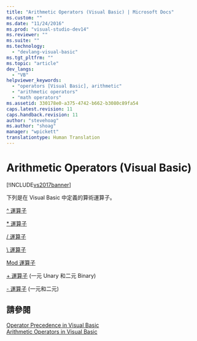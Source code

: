 ```yaml
---
title: "Arithmetic Operators (Visual Basic) | Microsoft Docs"
ms.custom: ""
ms.date: "11/24/2016"
ms.prod: "visual-studio-dev14"
ms.reviewer: ""
ms.suite: ""
ms.technology: 
  - "devlang-visual-basic"
ms.tgt_pltfrm: ""
ms.topic: "article"
dev_langs: 
  - "VB"
helpviewer_keywords: 
  - "operators [Visual Basic], arithmetic"
  - "arithmetic operators"
  - "math operators"
ms.assetid: 330178e0-a375-4742-b662-b3080c89fa54
caps.latest.revision: 11
caps.handback.revision: 11
author: "stevehoag"
ms.author: "shoag"
manager: "wpickett"
translationtype: Human Translation
---
```

# Arithmetic Operators (Visual Basic)
[!INCLUDE[vs2017banner](../../../csharp/includes/vs2017banner.md)]

下列是在 Visual Basic 中定義的算術運算子。  
  
 [^ 運算子](../../../visual-basic/language-reference/operators/exponentiation-operator.md)  
  
 [\* 運算子](../../../visual-basic/language-reference/operators/multiplication-operator.md)  
  
 [\/ 運算子](../../../visual-basic/language-reference/operators/floating-point-division-operator.md)  
  
 [\\ 運算子](../../../visual-basic/language-reference/operators/integer-division-operator.md)  
  
 [Mod 運算子](../../../visual-basic/language-reference/operators/mod-operator.md)  
  
 [\+ 運算子](../../../visual-basic/language-reference/operators/addition-operator.md) \(一元 Unary 和二元 Binary\)  
  
 [\- 運算子](../../../visual-basic/language-reference/operators/subtraction-operator.md) \(一元和二元\)  
  
## 請參閱  
 [Operator Precedence in Visual Basic](../../../visual-basic/language-reference/operators/operator-precedence.md)   
 [Arithmetic Operators in Visual Basic](../../../visual-basic/programming-guide/language-features/operators-and-expressions/arithmetic-operators.md)